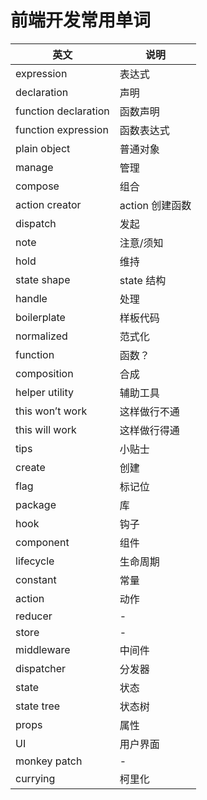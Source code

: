 # 前端开发常用单词

英文  | 说明
----- | ------
expression | 表达式
declaration | 声明
function declaration | 函数声明
function expression | 函数表达式
plain object | 普通对象
manage  | 管理
compose | 组合
action creator | action 创建函数
dispatch | 发起
note | 注意/须知
hold | 维持
state shape | state 结构
handle | 处理
boilerplate | 样板代码
normalized | 范式化
function | 函数？
composition | 合成
helper utility | 辅助工具
this won’t work | 这样做行不通
this will work | 这样做行得通
tips | 小贴士
create | 创建
flag | 标记位
package | 库
hook | 钩子
component | 组件
lifecycle | 生命周期
constant | 常量
action | 动作
reducer | -
store | -
middleware | 中间件
dispatcher | 分发器
state | 状态
state tree | 状态树
props | 属性
UI | 用户界面
monkey patch | -
currying | 柯里化
